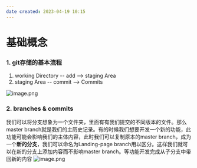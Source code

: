 ```yaml
---
date created: 2023-04-19 10:15
---
```


# 基础概念

### 1. git存储的基本流程

1. working Directory -- add --> staging Area
2. staging Area -- commit --> Commits

![image.png](https://s2.loli.net/2022/12/13/9NwDagiteVl6Qrz.png)

### 2. branches & commits

我们可以将分支想象为一个文件夹，里面有有我们提交的不同版本的文件。那么master branch就是我们的主历史记录。有的时候我们想要开发一个新的功能，此功能可能会影响我们的主体内容，此时我们可以复制原本的master branch，成为一个**新的分支**，我们可以命名为Landing-page branch用以区分。这样我们就可以在新的分支上添加内容而不影响master branch。等功能开发完成从子分支中带回新的内容
![image.png](https://s2.loli.net/2022/12/13/J5peugyizLcV37o.png)
